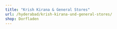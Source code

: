 ```yaml
---
title: "Krish Kirana & General Stores"
url: /hyderabad/krish-kirana-und-general-stores/
shop: Dorfladen
---
```

